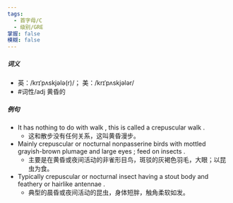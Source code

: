 ```yaml
---
tags:
  - 首字母/C
  - 级别/GRE
掌握: false
模糊: false
---
```

##### 词义
- 英：/krɪˈpʌskjələ(r)/； 美：/krɪˈpʌskjələr/
- #词性/adj  黄昏的
##### 例句
- It has nothing to do with walk , this is called a crepuscular walk .
	- 这和散步没有任何关系，这叫黄昏漫步。
- Mainly crepuscular or nocturnal nonpasserine birds with mottled grayish-brown plumage and large eyes ; feed on insects .
	- 主要是在黄昏或夜间活动的非雀形目鸟，斑驳的灰褐色羽毛，大眼；以昆虫为食。
- Typically crepuscular or nocturnal insect having a stout body and feathery or hairlike antennae .
	- 典型的晨昏或夜间活动的昆虫，身体短胖，触角柔软如发。
